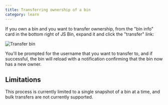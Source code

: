 ```yaml
---
title: Transferring ownership of a bin
category: learn
---
```



If you own a bin and you want to transfer ownership, from the "bin info" card in the bottom right of JS Bin, expand it and click the "transfer" link:

![Transfer bin](/images/transfer.png)

You'll be prompted for the username that you want to transfer to, and if successful, the bin will reload with a notification confirming that the bin now has a new owner.

## Limitations

This process is currently limited to a single snapshot of a bin at a time, and bulk transfers are not currently supported.